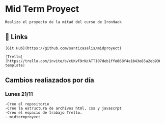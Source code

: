 # Mid Term Proyect

    Realizo el proyecto de la mitad del curso de IronHack

## 🔗 Links

    [Git Hub](https://github.com/santicasalis/midproyect)

    [Trello](https://trello.com/invite/b/cUKvF9rN/ATTI07deb1ffe868f4e1b43e85a2eb9363d1072BBC99/kanban-template)

## Cambios realiazados por día

### Lunes 21/11

    -Creo el repositorio
    -Creo la estructura de archivos html, css y javascrpt
    -Creo el espacio de trabajo Trello.
    - midtermproyect
